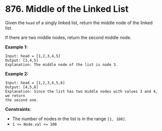 # 876. Middle of the Linked List

Given the `head` of a singly linked list, return the middle node of the linked list.

If there are two middle nodes, return the second middle node.

**Example 1:**

```plaintext
Input: head = [1,2,3,4,5]
Output: [3,4,5]
Explanation: The middle node of the list is node 3.
```

**Example 2:**

```plaintext
Input: head = [1,2,3,4,5,6]
Output: [4,5,6]
Explanation: Since the list has two middle nodes with values 3 and 4, we return
the second one.
```

**Constraints**:

- The number of nodes in the list is in the range `[1, 100]`.
- `1 <= Node.val <= 100`
